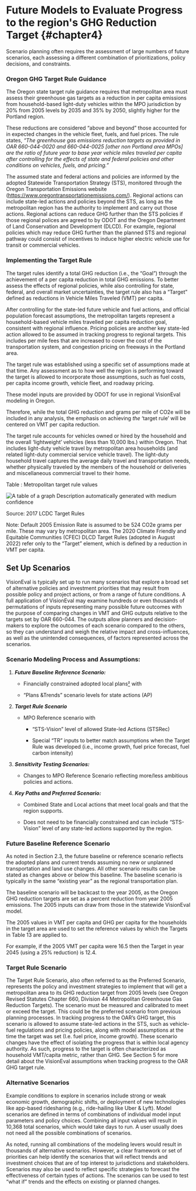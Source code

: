 # Future Models to Evaluate Progress to the region's GHG Reduction Target {#chapter4}

Scenario planning often requires the assessment of large numbers of future scenarios, each assessing a different combination of prioritizations, policy decisions, and constraints.

### Oregon GHG Target Rule Guidance

The Oregon state target rule guidance requires that metropolitan area must assess their greenhouse gas targets as a reduction in per capita emissions from household-based light-duty vehicles within the MPO jurisdiction by 20% from 2005 levels by 2035 and 35% by 2050, slightly higher for the Portland region.

These reductions are considered “above and beyond” those accounted for in expected changes in the vehicle fleet, fuels, and fuel prices. The rule states, *“The greenhouse gas emissions reduction targets as provided in OAR 660-044-0020 and 660-044-0025 [other non Portland area MPOs] are the ratio of future year to base year vehicle miles traveled per capita after controlling for the effects of state and federal policies and other conditions on vehicles, fuels, and pricing.”*

The assumed state and federal actions and policies are informed by the adopted Statewide Transportation Strategy (STS), monitored through the Oregon Transportation Emissions website (https://www.oregontransportationemissions.com/). Regional actions can include state-led actions and policies beyond the STS, as long as the metropolitan region has the authority to implement and carry out those actions. Regional actions can reduce GHG further than the STS policies if those regional polices are agreed to by ODOT and the Oregon Department of Land Conservation and Development (DLCD). For example, regional policies which may reduce GHG further than the planned STS and regional pathway could consist of incentives to induce higher electric vehicle use for transit or commercial vehicles.

### Implementing the Target Rule

The target rules identify a total GHG reduction (i.e., the “Goal”) through the achievement of a per capita reduction in total GHG emissions. To better assess the effects of regional policies, while also controlling for state, federal, and overall market uncertainties, the target rule also has a “Target” defined as reductions in Vehicle Miles Traveled (VMT) per capita.

After controlling for the state-led future vehicle and fuel actions, and official population forecast assumptions, the metropolitan targets represent a household-based vehicle miles travelled per capita reduction goal, consistent with regional influence. Pricing policies are another key state-led action allowed to be assumed in tracking progress to regional targets. This includes per mile fees that are increased to cover the cost of the transportation system, and congestion pricing on freeways in the Portland area.

The target rule was established using a specific set of assumptions made at that time. Any assessment as to how well the region is performing toward the target is allowed to incorporate those assumptions, such as fuel costs, per capita income growth, vehicle fleet, and roadway pricing. 

These model inputs are provided by ODOT for use in regional VisionEval modeling in Oregon.

Therefore, while the total GHG reduction and grams per mile of CO2e will be included in any analysis, the emphasis on achieving *the* ‘target rule’ will be centered on VMT per capita reduction. 

The target rule accounts for vehicles owned or hired by the household and the overall ‘lightweight’ vehicles (less than 10,000 lbs.) within Oregon. That includes light-duty vehicle travel by metropolitan area households (and related light-duty commercial service vehicle travel). The light-duty household travel captures the average daily travel and transportation needs, whether physically traveled by the members of the household or deliveries and miscellaneous commercial travel to their home. 

Table : Metropolitan target rule values

![A table of a graph Description automatically generated with medium confidence](media/image1.png)

Source: 2017 LCDC Target Rules 

Note: Default 2005 Emission Rate is assumed to be 524 CO2e grams per mile. These may vary by metropolitan area. The 2020 Climate Friendly and Equitable Communities (CFEC) DLCD Target Rules (adopted in August 2022) refer only to the “Target” element, which is defined by a reduction in VMT per capita.

## Set Up Scenarios

VisionEval is typically set up to run many scenarios that explore a broad set of alternative policies and investment priorities that may result from possible policy and project actions, or from a range of future conditions. A full application of VisionEval may examine hundreds or even thousands of permutations of inputs representing many possible future outcomes with the purpose of comparing changes in VMT and GHG outputs relative to the targets set by OAR 660-044. The outputs allow planners and decision-makers to explore the outcomes of each scenario compared to the others, so they can understand and weigh the relative impact and cross-influences, as well as the unintended consequences, of factors represented across the scenarios.

### Scenario Modeling Process and Assumptions:

1.  ***Future Baseline Reference Scenario:***

    -   Financially constrained adopted local plans[²](#_bookmark1) with

    -   “Plans &Trends” scenario levels for state actions (AP)

2.  ***Target Rule Scenario***

    -   MPO Reference scenario with

        -   “STS-Vision” level of allowed State-led Actions (STSRec)

        -   Special “TR” inputs to better match assumptions when the Target Rule was developed (i.e., income growth, fuel price forecast, fuel carbon intensity)

3.  ***Sensitivity Testing Scenarios:***

    -   Changes to MPO Reference Scenario reflecting more/less ambitious policies and actions.

4.  ***Key Paths and Preferred Scenario:***

    -   Combined State and Local actions that meet local goals and that the region supports.

    -   Does not need to be financially constrained and can include “STS-Vision” level of any state-led actions supported by the region.

### Future Baseline Reference Scenario

As noted in Section 2.3, the future baseline or reference scenario reflects the adopted plans and current trends assuming no new or unplanned transportation and land use changes. All other scenario results can be stated as changes above or below this baseline. The baseline scenario is typically in the same “existing year” as the regional transportation plan.

The baseline scenario will be backcast to the year 2005, as the Oregon GHG reduction targets are set as a percent reduction from year 2005 emissions. The 2005 inputs can draw from those in the statewide VisionEval model.

The 2005 values in VMT per capita and GHG per capita for the households in the target area are used to set the reference values by which the Targets in Table 13 are applied to.

For example, if the 2005 VMT per capita were 16.5 then the Target in year 2045 (using a 25% reduction) is 12.4.

### Target Rule Scenario

The Target Rule Scenario, also often referred to as the Preferred Scenario, represents the policy and investment strategies to implement that will get a metropolitan area to its GHG reduction target from 2005 levels (see Oregon Revised Statutes Chapter 660, Division 44 Metropolitan Greenhouse Gas Reduction Targets). The scenario must be measured and calibrated to meet or exceed the target. This could be the preferred scenario from previous planning processes. In tracking progress to the OAR’s GHG target, this scenario is allowed to assume state-led actions in the STS, such as vehicle-fuel regulations and pricing policies, along with model assumptions at the time the target was set (I.e. fuel price, income growth). These scenario changes have the effect of isolating the progress that is within local agency authority. As such, progress to the target is often characterized as household VMT/capita metric, rather than GHG. See Section 5 for more detail about the VisionEval assumptions when tracking progress to the OAR GHG target rule.

### Alternative Scenarios

Example conditions to explore in scenarios include strong or weak economic growth, demographic shifts, or deployment of new technologies like app-based ridesharing (e.g., ride-hailing like Uber & Lyft). Model scenarios are defined in terms of combinations of individual model input parameters and policy choices. Combining all input values will result in 10,368 total scenarios, which would take days to run. A user usually does not need all the possible combinations of scenarios.

As noted, running all combinations of the modeling levers would result in thousands of alternative scenarios. However, a clear framework or set of priorities can help identify the scenarios that will reflect trends and investment choices that are of top interest to jurisdictions and stakeholders. Scenarios may also be used to reflect specific strategies to forecast the effectiveness of certain types of actions. The scenarios can be used to test “what if” trends and the effects on existing or planned changes.
